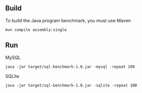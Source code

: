 ## Build

To build the Java program benchmark, you must use Maven

```
mvn compile assembly:single
```

## Run

MySQL
```
java -jar target/sql-benchmark-1.0.jar -mysql -repeat 100
```

SQLite
```
java -jar target/sql-benchmark-1.0.jar -sqlite -repeat 100
```
